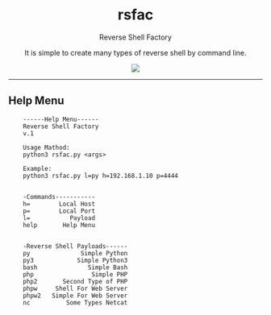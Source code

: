 <h1 align="center">rsfac</h1>
<p align="center">Reverse Shell Factory</p>
<p align="center">It is simple to create many types of reverse shell by command line.</p>
<p align="center"> 
   <img src="https://img.shields.io/badge/language-python-blue.svg">
</p>

***

## Help Menu
```
    ------Help Menu------
    Reverse Shell Factory
    v.1
    
    Usage Mathod:
    python3 rsfac.py <args>
    
    Example:
    python3 rsfac.py l=py h=192.168.1.10 p=4444
    
    
    -Commands-----------
    h=        Local Host
    p=        Local Port
    l=           Payload
    help       Help Menu
    
    
    -Reverse Shell Payloads------
    py              Simple Python
    py3            Simple Python3
    bash              Simple Bash
    php                Simple PHP
    php2       Second Type of PHP
    phpw     Shell For Web Server
    phpw2   Simple For Web Server
    nc          Some Types Netcat

```

